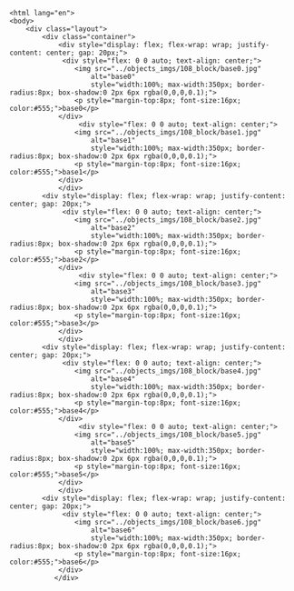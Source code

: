 <!DOCTYPE html>
    <html lang="en">
    <body>
        <div class="layout">
            <div class="container">
                <div style="display: flex; flex-wrap: wrap; justify-content: center; gap: 20px;">
                 <div style="flex: 0 0 auto; text-align: center;">
                    <img src="../objects_imgs/108_block/base0.jpg" 
                        alt="base0" 
                        style="width:100%; max-width:350px; border-radius:8px; box-shadow:0 2px 6px rgba(0,0,0,0.1);">
                    <p style="margin-top:8px; font-size:16px; color:#555;">base0</p>
                </div>
                     <div style="flex: 0 0 auto; text-align: center;">
                    <img src="../objects_imgs/108_block/base1.jpg" 
                        alt="base1" 
                        style="width:100%; max-width:350px; border-radius:8px; box-shadow:0 2px 6px rgba(0,0,0,0.1);">
                    <p style="margin-top:8px; font-size:16px; color:#555;">base1</p>
                </div>
                </div>
            <div style="display: flex; flex-wrap: wrap; justify-content: center; gap: 20px;">
                 <div style="flex: 0 0 auto; text-align: center;">
                    <img src="../objects_imgs/108_block/base2.jpg" 
                        alt="base2" 
                        style="width:100%; max-width:350px; border-radius:8px; box-shadow:0 2px 6px rgba(0,0,0,0.1);">
                    <p style="margin-top:8px; font-size:16px; color:#555;">base2</p>
                </div>
                     <div style="flex: 0 0 auto; text-align: center;">
                    <img src="../objects_imgs/108_block/base3.jpg" 
                        alt="base3" 
                        style="width:100%; max-width:350px; border-radius:8px; box-shadow:0 2px 6px rgba(0,0,0,0.1);">
                    <p style="margin-top:8px; font-size:16px; color:#555;">base3</p>
                </div>
                </div>
            <div style="display: flex; flex-wrap: wrap; justify-content: center; gap: 20px;">
                 <div style="flex: 0 0 auto; text-align: center;">
                    <img src="../objects_imgs/108_block/base4.jpg" 
                        alt="base4" 
                        style="width:100%; max-width:350px; border-radius:8px; box-shadow:0 2px 6px rgba(0,0,0,0.1);">
                    <p style="margin-top:8px; font-size:16px; color:#555;">base4</p>
                </div>
                     <div style="flex: 0 0 auto; text-align: center;">
                    <img src="../objects_imgs/108_block/base5.jpg" 
                        alt="base5" 
                        style="width:100%; max-width:350px; border-radius:8px; box-shadow:0 2px 6px rgba(0,0,0,0.1);">
                    <p style="margin-top:8px; font-size:16px; color:#555;">base5</p>
                </div>
                </div>
            <div style="display: flex; flex-wrap: wrap; justify-content: center; gap: 20px;">
                 <div style="flex: 0 0 auto; text-align: center;">
                    <img src="../objects_imgs/108_block/base6.jpg" 
                        alt="base6" 
                        style="width:100%; max-width:350px; border-radius:8px; box-shadow:0 2px 6px rgba(0,0,0,0.1);">
                    <p style="margin-top:8px; font-size:16px; color:#555;">base6</p>
                </div>
               </div>
<div class="content">
</body>
</html>
